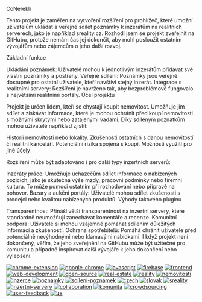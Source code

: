 CoNeřekli


Tento projekt je zaměřen na vytvoření rozšíření pro prohlížeč, které umožní uživatelům ukládat a veřejně sdílet poznámky k inzerátům na realitních serverech, jako je například sreality.cz. Rozhodl jsem se projekt zveřejnit na GitHubu, protože nemám čas jej dokončit, aby mohl posloužit ostatním vývojářům nebo zájemcům o jeho další rozvoj.

Základní funkce

Ukládání poznámek: Uživatelé mohou k jednotlivým inzerátům přidávat své vlastní poznámky a postřehy.
Veřejné sdílení: Poznámky jsou veřejně dostupné pro ostatní uživatele, kteří navštíví stejný inzerát.
Integrace s realitními servery: Rozšíření je navrženo tak, aby bezproblémově fungovalo s největšími realitními portály.
Účel projektu

Projekt je určen lidem, kteří se chystají koupit nemovitost. Umožňuje jim sdílet a získávat informace, které je mohou ochránit před koupí nemovitosti s možnými skrytými nebo zatajenými vadami. Díky sdíleným poznatkům mohou uživatelé například zjistit:

Historii nemovitosti nebo lokality.
Zkušenosti ostatních s danou nemovitostí či realitní kanceláří.
Potenciální rizika spojená s koupí.
Možnosti využití pro jiné účely

Rozšíření může být adaptováno i pro další typy inzertních serverů:

Inzeráty práce: Umožňuje uchazečům sdílet informace o nabízených pozicích, jako je skutečná výše mzdy, pracovní podmínky nebo firemní kultura. To může pomoci ostatním při rozhodování nebo přípravě na pohovor.
Bazary a aukční portály: Uživatelé mohou sdílet zkušenosti s prodejci nebo kvalitou nabízených produktů.
Výhody takového pluginu

Transparentnost: Přináší větší transparentnost na inzertní servery, které standardně neumožňují zanechávat komentáře a recenze.
Komunitní podpora: Uživatelé si mohou vzájemně pomáhat sdílením důležitých informací a zkušeností.
Ochrana spotřebitelů: Pomáhá chránit uživatele před potenciálně nevýhodnými nebo klamavými nabídkami.
I když projekt není dokončený, věřím, že jeho zveřejnění na GitHubu může být užitečné pro komunitu a případně inspirovat další vývojáře k jeho dokončení nebo vylepšení.




[![chrome-extension](https://img.shields.io/badge/Extension-Chrome-blue.svg)]()
[![google-chrome](https://img.shields.io/badge/Browser-Google%20Chrome-blue.svg)]()
[![javascript](https://img.shields.io/badge/Language-JavaScript-yellow.svg)]()
[![firebase](https://img.shields.io/badge/Backend-Firebase-orange.svg)]()
[![frontend](https://img.shields.io/badge/Frontend-HTML%2FCSS%2FJS-green.svg)]()
[![web-development](https://img.shields.io/badge/Category-Web%20Development-green.svg)]()
[![open-source](https://img.shields.io/badge/License-MIT-green.svg)]()
[![real-estate](https://img.shields.io/badge/Topic-Real%20Estate-red.svg)]()
[![reality](https://img.shields.io/badge/Obor-Realitní%20inzerce-red.svg)]()
[![nemovitosti](https://img.shields.io/badge/Téma-Nemovitosti-red.svg)]()
[![inzerce](https://img.shields.io/badge/Kategorie-Inzerce-lightgrey.svg)]()
[![poznámky](https://img.shields.io/badge/Funkce-Poznámky-lightgrey.svg)]()
[![sdílení-poznámek](https://img.shields.io/badge/Sdílení-Poznámek-lightgrey.svg)]()
[![czech](https://img.shields.io/badge/Jazyk-%C4%8Ce%C5%A1tina-red.svg)]()
[![slovak](https://img.shields.io/badge/Jazyk-Sloven%C4%8Dina-blue.svg)]()
[![sreality](https://img.shields.io/badge/C%C3%ADlov%C3%BD%20web-Sreality.cz-blue.svg)]()
[![inzertní-servery](https://img.shields.io/badge/Fokus-Inzertn%C3%AD%20servery-lightgrey.svg)]()
[![collaboration](https://img.shields.io/badge/Spolupr%C3%A1ce-V%C3%ADt%C3%A1na-brightgreen.svg)]()
[![komunita](https://img.shields.io/badge/Komunita-%C4%8Cesk%C3%A1%2FSlovensk%C3%A1-red.svg)]()
[![crowdsourcing](https://img.shields.io/badge/Crowdsourcing-Ano-brightgreen.svg)]()
[![user-feedback](https://img.shields.io/badge/Zp%C4%9Btn%C3%A1%20vazba-V%C3%ADt%C3%A1na-yellowgreen.svg)]()
[![ux](https://img.shields.io/badge/UX-D%C5%AFle%C5%BEit%C3%A9-blue.svg)]()



